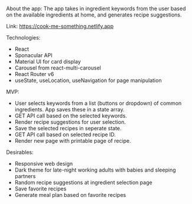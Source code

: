 About the app:
The app takes in ingredient keywords from the user based on the available ingredients at home, and generates recipe suggestions. 

Link:
https://cook-me-something.netlify.app

Technologies:
- React
- Sponacular API
- Material UI for card display
- Carousel from react-multi-carousel
- React Router v6
- useState, useLocation, useNavigation for page manipulation

MVP:
- User selects keywords from a list (buttons or dropdown) of common ingredients. App saves these in a state array.
- GET API call based on the selected keywords.
- Render recipe suggestions for user selection. 
- Save the selected recipes in seperate state.
- GET API call based on selected recipe ID. 
- Render new page with printable page of recipe.

Desirables:
- Responsive web design
- Dark theme for late-night working adults with babies and sleeping partners
- Random recipe suggestions at ingredient selection page
- Save favorite recipes
- Generate meal plan based on favorite recipes